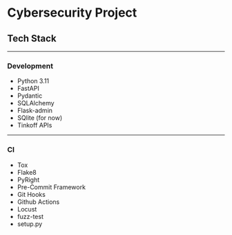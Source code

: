 # Cybersecurity Project

## Tech Stack

---

### Development

- Python 3.11
- FastAPI
- Pydantic
- SQLAlchemy
- Flask-admin
- SQlite (for now)
- Tinkoff APIs

---

### CI

- Tox
- Flake8
- PyRight
- Pre-Commit Framework
- Git Hooks
- Github Actions
- Locust
- fuzz-test
- setup.py
